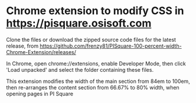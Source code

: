 # Chrome extension to modify CSS in https://pisquare.osisoft.com

Clone the files or download the zipped source code files for the latest release, from https://github.com/frenzy81/PISquare-100-percent-width-Chrome-Extension/releases/

In Chrome, open chrome://extensions, enable Developer Mode, then click 'Load unpacked' and select the folder containing these files.


This extension modifies the width of the main section from 84em to 100em, then re-arranges the content section from 66.67% to 80% width, when opening pages in PI Square
